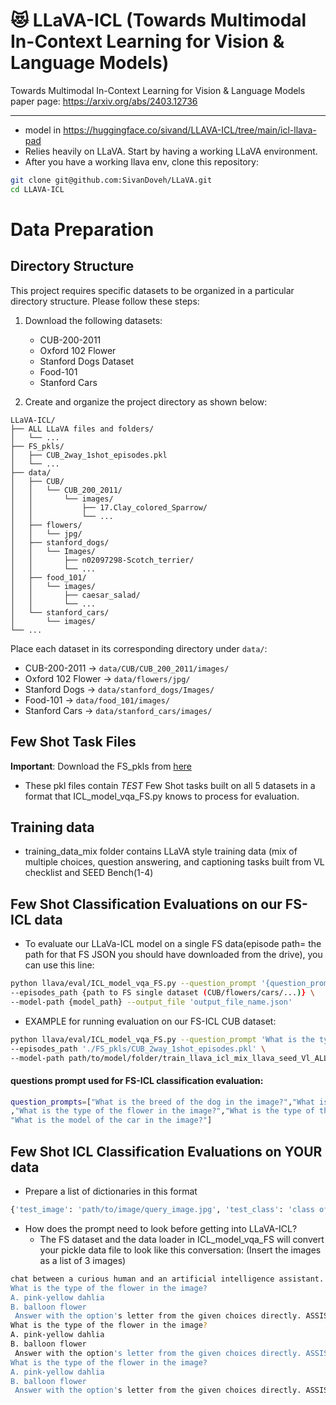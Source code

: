 # :heart_eyes_cat: LLaVA-ICL (Towards Multimodal In-Context Learning for Vision & Language Models)

Towards Multimodal In-Context Learning for Vision & Language Models paper page: https://arxiv.org/abs/2403.12736 
______________________
- model in https://huggingface.co/sivand/LLAVA-ICL/tree/main/icl-llava-pad
- Relies heavily on LLaVA. Start by having a working LLaVA environment.
- After you have a working llava env, clone this repository:

```bash
git clone git@github.com:SivanDoveh/LLaVA.git
cd LLAVA-ICL
```

# Data Preparation

## Directory Structure
This project requires specific datasets to be organized in a particular directory structure. Please follow these steps:

1. Download the following datasets:
   - CUB-200-2011
   - Oxford 102 Flower
   - Stanford Dogs Dataset
   - Food-101
   - Stanford Cars

2. Create and organize the project directory as shown below:

```
LLaVA-ICL/
├── ALL LLaVA files and folders/
│   └── ...
├── FS_pkls/
│   ├── CUB_2way_1shot_episodes.pkl
│   └── ...
├── data/
│   ├── CUB/
│   │   └── CUB_200_2011/
│   │       └── images/
│   │           ├── 17.Clay_colored_Sparrow/
│   │           └── ...
│   ├── flowers/
│   │   └── jpg/
│   ├── stanford_dogs/
│   │   └── Images/
│   │       ├── n02097298-Scotch_terrier/
│   │       └── ...
│   ├── food_101/
│   │   └── images/
│   │       ├── caesar_salad/
│   │       └── ...
│   └── stanford_cars/
│       └── images/
└── ...
```

Place each dataset in its corresponding directory under `data/`:
- CUB-200-2011 → `data/CUB/CUB_200_2011/images/`
- Oxford 102 Flower → `data/flowers/jpg/`
- Stanford Dogs → `data/stanford_dogs/Images/`
- Food-101 → `data/food_101/images/`
- Stanford Cars → `data/stanford_cars/images/`


## Few Shot Task Files
**Important**: Download the FS_pkls from [here](https://drive.google.com/drive/folders/1Zb3sqQaD23gOc0flHqeBmGdFv0T_55kw?usp=sharing)
- These pkl files contain *TEST* Few Shot tasks built on all 5 datasets in a format that ICL_model_vqa_FS.py knows to process for evaluation.

## Training data
- training_data_mix folder contains LLaVA style training data (mix of multiple choices, question answering, and captioning tasks built from VL checklist and SEED Bench(1-4)

## Few Shot Classification Evaluations on our FS-ICL data
- To evaluate our LLaVa-ICL model on a single FS data(episode path= the path for that FS JSON you should have downloaded from the drive), you can use this line:
```bash
python llava/eval/ICL_model_vqa_FS.py --question_prompt '{question_prompts}' \
--episodes_path {path to FS single dataset (CUB/flowers/cars/...)} \
--model-path {model_path} --output_file 'output_file_name.json'
```

- EXAMPLE for running evaluation on our FS-ICL CUB dataset:
```bash
python llava/eval/ICL_model_vqa_FS.py --question_prompt 'What is the type of the bird in the image?' \
--episodes_path './FS_pkls/CUB_2way_1shot_episodes.pkl' \
--model-path path/to/model/folder/train_llava_icl_mix_llava_seed_Vl_ALL_QA_MC_NEW_Cap --output_file 'out.json'
```

#### questions prompt used for FS-ICL classification evaluation:
```bash
question_prompts=["What is the breed of the dog in the image?","What is the type of the bird in the image?" \
,"What is the type of the flower in the image?","What is the type of the food in the image?", \
"What is the model of the car in the image?"]
```
## Few Shot ICL Classification Evaluations on YOUR data
- Prepare a list of dictionaries in this format
```bash
{'test_image': 'path/to/image/query_image.jpg', 'test_class': 'class of test image- same as positive example class', 'positive_images': ['path/to/positive class image'], 'negs': [{'neg_images': ['path/to/negative class image'], 'neg_class': 'class of negative image'}]}]
```
- How does the prompt need to look before getting into LLaVA-ICL?
  - The FS dataset and the data loader in ICL_model_vqa_FS will convert your pickle data file to look like this conversation: (Insert the images as a list of 3 images)

```bash
chat between a curious human and an artificial intelligence assistant. The assistant gives helpful, detailed, and polite answers to the human's questions. USER: <image>
What is the type of the flower in the image?
A. pink-yellow dahlia
B. balloon flower
 Answer with the option's letter from the given choices directly. ASSISTANT: A</s>USER: <image>
What is the type of the flower in the image?
A. pink-yellow dahlia
B. balloon flower
 Answer with the option's letter from the given choices directly. ASSISTANT: B</s>USER: <image>
What is the type of the flower in the image?
A. pink-yellow dahlia
B. balloon flower
 Answer with the option's letter from the given choices directly. ASSISTANT:
```
